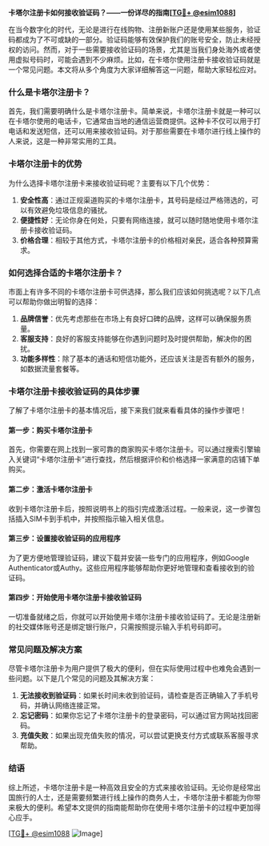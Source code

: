 **卡塔尔注册卡如何接收验证码？——一份详尽的指南[[TG💪+ @esim1088](https://t.me/s/esim1088)]**

在当今数字化的时代，无论是进行在线购物、注册新账户还是使用某些服务，验证码都成为了不可或缺的一部分。验证码能够有效保护我们的账号安全，防止未经授权的访问。然而，对于一些需要接收验证码的场景，尤其是当我们身处海外或者使用虚拟号码时，可能会遇到不少麻烦。比如，在卡塔尔使用注册卡接收验证码就是一个常见问题。本文将从多个角度为大家详细解答这一问题，帮助大家轻松应对。

### 什么是卡塔尔注册卡？

首先，我们需要明确什么是卡塔尔注册卡。简单来说，卡塔尔注册卡就是一种可以在卡塔尔使用的电话卡，它通常由当地的通信运营商提供。这种卡不仅可以用于打电话和发送短信，还可以用来接收验证码。对于那些需要在卡塔尔进行线上操作的人来说，这是一种非常实用的工具。

### 卡塔尔注册卡的优势

为什么选择卡塔尔注册卡来接收验证码呢？主要有以下几个优势：

1. **安全性高**：通过正规渠道购买的卡塔尔注册卡，其号码是经过严格筛选的，可以有效避免垃圾信息的骚扰。
2. **便捷性好**：无论你身在何处，只要有网络连接，就可以随时随地使用卡塔尔注册卡接收验证码。
3. **价格合理**：相较于其他方式，卡塔尔注册卡的价格相对亲民，适合各种预算需求。

### 如何选择合适的卡塔尔注册卡？

市面上有许多不同的卡塔尔注册卡可供选择，那么我们应该如何挑选呢？以下几点可以帮助你做出明智的选择：

1. **品牌信誉**：优先考虑那些在市场上有良好口碑的品牌，这样可以确保服务质量。
2. **客服支持**：良好的客服支持能够在你遇到问题时及时提供帮助，解决你的困扰。
3. **功能多样性**：除了基本的通话和短信功能外，还应该关注是否有额外的服务，如数据流量套餐等。

### 卡塔尔注册卡接收验证码的具体步骤

了解了卡塔尔注册卡的基本情况后，接下来我们就来看看具体的操作步骤吧！

#### 第一步：购买卡塔尔注册卡

首先，你需要在网上找到一家可靠的商家购买卡塔尔注册卡。可以通过搜索引擎输入关键词“卡塔尔注册卡”进行查找，然后根据评价和价格选择一家满意的店铺下单购买。

#### 第二步：激活卡塔尔注册卡

收到卡塔尔注册卡后，按照说明书上的指引完成激活过程。一般来说，这一步骤包括插入SIM卡到手机中，并按照指示输入相关信息。

#### 第三步：设置接收验证码的应用程序

为了更方便地管理验证码，建议下载并安装一些专门的应用程序，例如Google Authenticator或Authy。这些应用程序能够帮助你更好地管理和查看接收到的验证码。

#### 第四步：开始使用卡塔尔注册卡接收验证码

一切准备就绪之后，你就可以开始使用卡塔尔注册卡接收验证码了。无论是注册新的社交媒体账号还是绑定银行账户，只需按照提示输入手机号码即可。

### 常见问题及解决方案

尽管卡塔尔注册卡为用户提供了极大的便利，但在实际使用过程中也难免会遇到一些问题。以下是几个常见的问题及其解决方案：

1. **无法接收到验证码**：如果长时间未收到验证码，请检查是否正确输入了手机号码，并确认网络连接正常。
2. **忘记密码**：如果你忘记了卡塔尔注册卡的登录密码，可以通过官方网站找回密码。
3. **充值失败**：如果出现充值失败的情况，可以尝试更换支付方式或联系客服寻求帮助。

### 结语

综上所述，卡塔尔注册卡是一种高效且安全的方式来接收验证码。无论你是经常出国旅行的人士，还是需要频繁进行线上操作的商务人士，卡塔尔注册卡都能为你带来极大的便利。希望本文提供的指南能帮助你在使用卡塔尔注册卡的过程中更加得心应手。

[[TG💪+ @esim1088](https://t.me/s/esim1088) ![Image](https://i.postimg.cc/4NQfJmqS/Snipaste-2025-05-13-00-14-12.png)]
